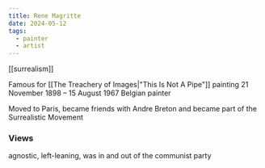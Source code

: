 ```yaml
---
title: Rene Magritte
date: 2024-05-12
tags:
  - painter
  - artist
---
```

[[surrealism]]

Famous for [[The Treachery of Images|"This Is Not A Pipe"]] painting
21 November 1898 – 15 August 1967
Belgian painter

Moved to Paris, became friends with Andre Breton and became part of the Surrealistic Movement
### Views
agnostic, left-leaning, was in and out of the communist party